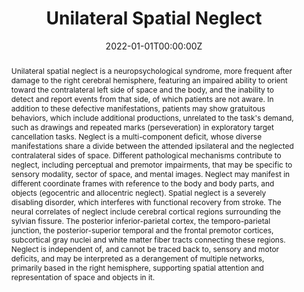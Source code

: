 ---
abstract: Unilateral spatial neglect is a neuropsychological syndrome, more frequent after damage to the right cerebral hemisphere, featuring an impaired ability to orient toward the contralateral left side of space and the body, and the inability to detect and report events from that side, of which patients are not aware. In addition to these defective manifestations, patients may show gratuitous behaviors, which include additional productions, unrelated to the task's demand, such as drawings and repeated marks (perseveration) in exploratory target cancellation tasks. Neglect is a multi-component deficit, whose diverse manifestations share a divide between the attended ipsilateral and the neglected contralateral sides of space. Different pathological mechanisms contribute to neglect, including perceptual and premotor impairments, that may be specific to sensory modality, sector of space, and mental images. Neglect may manifest in different coordinate frames with reference to the body and body parts, and objects (egocentric and allocentric neglect). Spatial neglect is a severely disabling disorder, which interferes with functional recovery from stroke. The neural correlates of neglect include cerebral cortical regions surrounding the sylvian fissure. The posterior inferior-parietal cortex, the temporo-parietal junction, the posterior-superior temporal and the frontal premotor cortices, subcortical gray nuclei and white matter fiber tracts connecting these regions. Neglect is independent of, and cannot be traced back to, sensory and motor deficits, and may be interpreted as a derangement of multiple networks, primarily based in the right hemisphere, supporting spatial attention and representation of space and objects in it.
authors:
- Giuseppe Vallar
- admin
date: "2022-01-01T00:00:00Z"
doi: "10.1016/B978-0-12-819641-0.00144-4"
featured: false
image:
  caption: 'Image credit: [**Unsplash**](https://unsplash.com/photos/jdD8gXaTZsc)'
  focal_point: ""
  preview_only: true
projects: []
publication: 'Encyclopedia of Behavioral Neuroscience (2nd Ed.), 2022, pages 605-618'
publication_short: "Encyclopedia of Behavioral Neuroscience, pages 605-618"
publication_types:
- "6"
publishDate: "2022-01-01T00:00:00Z"
slides: 
summary:
tags: [hemispatial neglect, Extra-personal neglect, Personal neglect, anosognosia,somatoparaphrenia,Spatial attention, Spatial representation, right-hemisphere patients, Posterior parietal cortex, Frontal premotor cortex, Target cancellation, Line bisection, Neglect dyslexia, Vestibular stimulation,Prism adaptation]
title: Unilateral Spatial Neglect
url_code: ""
url_dataset: ""
url_pdf: ""
url_poster: ""
url_project: ""
url_slides: ""
url_source: ""
url_video: ""
---